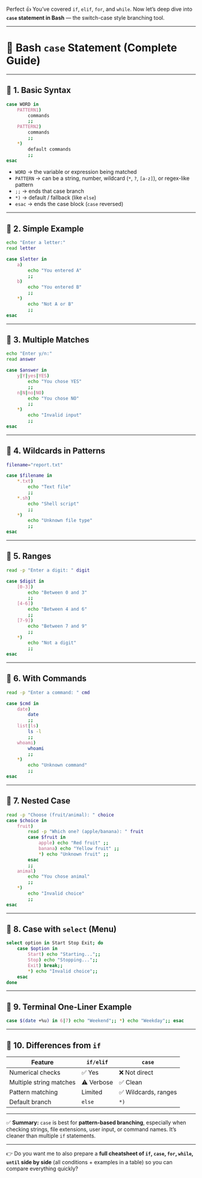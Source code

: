 Perfect 👍 You’ve covered `if`, `elif`, `for`, and `while`.
Now let’s deep dive into **`case` statement in Bash** — the switch-case style branching tool.

---

# 🎯 Bash `case` Statement (Complete Guide)

---

## 🔹 1. Basic Syntax

```bash
case WORD in
    PATTERN1)
        commands
        ;;
    PATTERN2)
        commands
        ;;
    *)
        default commands
        ;;
esac
```

* `WORD` → the variable or expression being matched
* `PATTERN` → can be a string, number, wildcard (`*`, `?`, `[a-z]`), or regex-like pattern
* `;;` → ends that case branch
* `*)` → default / fallback (like `else`)
* `esac` → ends the case block (`case` reversed)

---

## 🔹 2. Simple Example

```bash
echo "Enter a letter:"
read letter

case $letter in
    a)
        echo "You entered A"
        ;;
    b)
        echo "You entered B"
        ;;
    *)
        echo "Not A or B"
        ;;
esac
```

---

## 🔹 3. Multiple Matches

```bash
echo "Enter y/n:"
read answer

case $answer in
    y|Y|yes|YES)
        echo "You chose YES"
        ;;
    n|N|no|NO)
        echo "You chose NO"
        ;;
    *)
        echo "Invalid input"
        ;;
esac
```

---

## 🔹 4. Wildcards in Patterns

```bash
filename="report.txt"

case $filename in
    *.txt)
        echo "Text file"
        ;;
    *.sh)
        echo "Shell script"
        ;;
    *)
        echo "Unknown file type"
        ;;
esac
```

---

## 🔹 5. Ranges

```bash
read -p "Enter a digit: " digit

case $digit in
    [0-3])
        echo "Between 0 and 3"
        ;;
    [4-6])
        echo "Between 4 and 6"
        ;;
    [7-9])
        echo "Between 7 and 9"
        ;;
    *)
        echo "Not a digit"
        ;;
esac
```

---

## 🔹 6. With Commands

```bash
read -p "Enter a command: " cmd

case $cmd in
    date)
        date
        ;;
    list|ls)
        ls -l
        ;;
    whoami)
        whoami
        ;;
    *)
        echo "Unknown command"
        ;;
esac
```

---

## 🔹 7. Nested Case

```bash
read -p "Choose (fruit/animal): " choice
case $choice in
    fruit)
        read -p "Which one? (apple/banana): " fruit
        case $fruit in
            apple) echo "Red fruit" ;;
            banana) echo "Yellow fruit" ;;
            *) echo "Unknown fruit" ;;
        esac
        ;;
    animal)
        echo "You chose animal"
        ;;
    *)
        echo "Invalid choice"
        ;;
esac
```

---

## 🔹 8. Case with `select` (Menu)

```bash
select option in Start Stop Exit; do
    case $option in
        Start) echo "Starting...";;
        Stop) echo "Stopping...";;
        Exit) break;;
        *) echo "Invalid choice";;
    esac
done
```

---

## 🔹 9. Terminal One-Liner Example

```bash
case $(date +%u) in 6|7) echo "Weekend";; *) echo "Weekday";; esac
```

---

## 🔹 10. Differences from `if`

| Feature                 | `if/elif`  | `case`              |
| ----------------------- | ---------- | ------------------- |
| Numerical checks        | ✅ Yes      | ❌ Not direct        |
| Multiple string matches | ⚠️ Verbose | ✅ Clean             |
| Pattern matching        | Limited    | ✅ Wildcards, ranges |
| Default branch          | `else`     | `*)`                |

---

✅ **Summary:**
`case` is best for **pattern-based branching**, especially when checking strings, file extensions, user input, or command names. It’s cleaner than multiple `if` statements.

---

👉 Do you want me to also prepare a **full cheatsheet of `if`, `case`, `for`, `while`, `until` side by side** (all conditions + examples in a table) so you can compare everything quickly?
